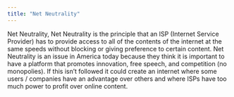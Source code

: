 ```yaml
---
title: "Net Neutrality"
---
```

Net Neutrality, Net Neutrality is the principle that an ISP (Internet Service Provider) has to provide access to all of the contents of the internet at the same speeds without blocking or giving preference to certain content. Net Neutrality is an issue in America today because they think it is important to have a platform that promotes innovation, free speech, and competition (no monopolies). If this isn’t followed it could create an internet where some users / companies have an advantage over others and where ISPs have too much power to profit over online content.